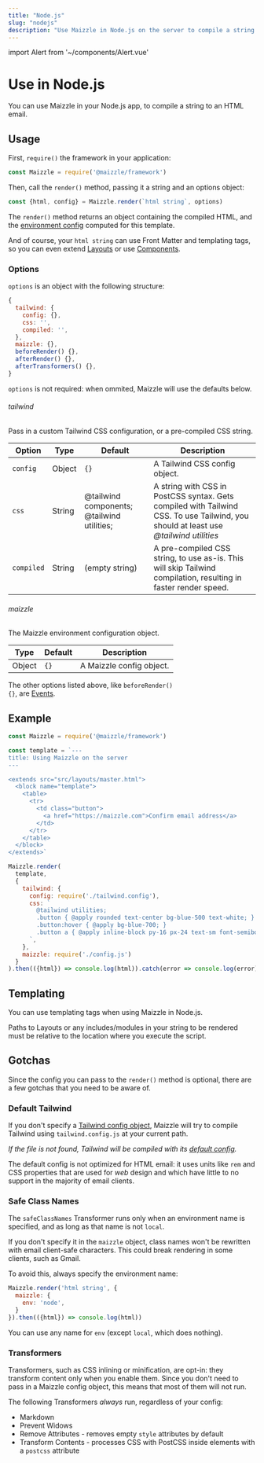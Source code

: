 ```yaml
---
title: "Node.js"
slug: "nodejs"
description: "Use Maizzle in Node.js on the server to compile a string to an HTML email, styled with Tailwind CSS"
---
```


import Alert from '~/components/Alert.vue'

# Use in Node.js

You can use Maizzle in your Node.js app, to compile a string to an HTML email.

## Usage

First, `require()` the framework in your application:

```js
const Maizzle = require('@maizzle/framework')
```

Then, call the `render()` method, passing it a string and an options object:

```js
const {html, config} = Maizzle.render(`html string`, options)
```

The `render()` method returns an object containing the compiled HTML, and the [environment config](/docs/environments/) computed for this template.

And of course, your `html string` can use Front Matter and templating tags, so you can even extend [Layouts](/docs/layouts/) or use [Components](/docs/components/).

### Options

`options` is an object with the following structure:

```js
{
  tailwind: {
    config: {},
    css: '',
    compiled: '',
  },
  maizzle: {},
  beforeRender() {},
  afterRender() {},
  afterTransformers() {},
}
```

<alert><code>options</code> is not required: when ommited, Maizzle will use the defaults below.</alert>

###### tailwind

Pass in a custom Tailwind CSS configuration, or a pre-compiled CSS string.

| Option | Type | Default | Description |
| --- | --- | --- | --- |
| `config` | Object | `{}` | A Tailwind CSS config object. |
| `css` | String | <span class="font-mono text-cool-gray-500">@tailwind components; @tailwind utilities;</span> | A string with CSS in PostCSS syntax. Gets compiled with Tailwind CSS. To use Tailwind, you should at least use _@tailwind utilities_ |
| `compiled` | String | (empty string) | A pre-compiled CSS string, to use as-is. This will skip Tailwind compilation, resulting in faster render speed. |

###### maizzle

The Maizzle environment configuration object.

| Type | Default | Description |
| --- | --- | --- |
| Object | `{}` | A Maizzle config object. |

<alert>The other options listed above, like <code>beforeRender() {}</code>, are <a href="/docs/events/">Events</a>.</alert>

## Example

```js
const Maizzle = require('@maizzle/framework')

const template = `---
title: Using Maizzle on the server
---

<extends src="src/layouts/master.html">
  <block name="template">
    <table>
      <tr>
        <td class="button">
          <a href="https://maizzle.com">Confirm email address</a>
        </td>
      </tr>
    </table>
  </block>
</extends>`

Maizzle.render(
  template,
  {
    tailwind: {
      config: require('./tailwind.config'),
      css: `
        @tailwind utilities;
        .button { @apply rounded text-center bg-blue-500 text-white; }
        .button:hover { @apply bg-blue-700; }
        .button a { @apply inline-block py-16 px-24 text-sm font-semibold no-underline text-white; }
      `,
    },
    maizzle: require('./config.js')
  }
).then(({html}) => console.log(html)).catch(error => console.log(error))
```

## Templating

You can use templating tags when using Maizzle in Node.js.

<alert type="danger">Paths to Layouts or any includes/modules in your string to be rendered must be relative to the location where you execute the script.</alert>

## Gotchas

Since the config you can pass to the `render()` method is optional, there are a few gotchas that you need to be aware of.

### Default Tailwind

If you don't specify a [Tailwind config object](#tailwind), Maizzle will try to compile Tailwind using `tailwind.config.js` at your current path.

_If the file is not found, Tailwind will be compiled with its [default config](https://github.com/tailwindcss/tailwindcss/blob/master/stubs/defaultConfig.stub.js)._

The default config is not optimized for HTML email: it uses units like `rem` and CSS properties that are used for _web_ design and which have little to no support in the majority of email clients.

### Safe Class Names

The `safeClassNames` Transformer runs only when an environment name is specified, and as long as that name is not `local`.


If you don't specify it in the `maizzle` object, class names won't be rewritten with email client-safe characters. 
This could break rendering in some clients, such as Gmail.

To avoid this, always specify the environment name:

```js
Maizzle.render('html string', {
  maizzle: {
    env: 'node',
  }
}).then(({html}) => console.log(html))
```

<alert>You can use any name for <code>env</code> (except <code>local</code>, which does nothing).</alert>

### Transformers

Transformers, such as CSS inlining or minification, are opt-in: they transform content only when you enable them.
Since you don't need to pass in a Maizzle config object, this means that most of them will not run.

The following Transformers _always_ run, regardless of your config:

- Markdown
- Prevent Widows
- Remove Attributes - removes empty `style` attributes by default
- Transform Contents - processes CSS with PostCSS inside elements with a `postcss` attribute
